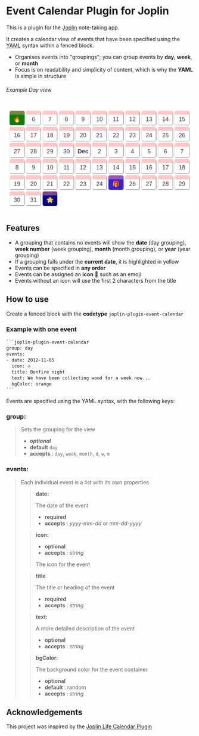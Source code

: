 # Event Calendar Plugin for Joplin

This is a plugin for the [Joplin](https://joplinapp.org/) note-taking app.

It creates a calendar view of events that have been specified using the [YAML](https://yaml.org/) syntax within a fenced block.

- Organises events into "groupings"; you can group events by **day**, **week**, or **month**
- Focus is on readability and simplicity of content, which is why the **YAML** is simple in structure

###### Example Day view

![preview](./DOCS/preview_day.png)

## Features

- A grouping that contains no events will show the **date** (day grouping), **week number** (week grouping), **month** (month grouping), or **year** (year grouping)
- If a grouping falls under the **current date**, it is highlighted in yellow
- Events can be specified in **any order**
- Events can be assigned an **icon** 🎁 such as an emoji
- Events without an icon will use the first 2 characters from the title

## How to use

Create a fenced block with the **codetype** `joplin-plugin-event-calendar`

### Example with one event

    ```joplin-plugin-event-calendar
    group: day
    events:
    - date: 2012-11-05
      icon: 🔥
      title: Bonfire night
      text: We have been collecting wood for a week now...
      bgColor: orange
    ```

Events are specified using the YAML syntax, with the following keys:

### group:
> Sets the grouping for the view
> - _**optional**_ 
> - **default** `day`
> - **accepts** : `day`, `week`, `month`, `d`, `w`, `m`

### events:
> Each individual event is a list with its own properties
>
> > **date:**
> > 
> > The date of the event
> > - **required**
> > - **accepts** : _yyyy-mm-dd_ or _mm-dd-yyyy_
>
> > **icon:**
> >
> > - **optional**
> > - **accepts** : _string_
> >
> > The icon for the event
>
> > **title**
> >
> > The title or heading of the event 
> > - **required**
> > - **accepts** : _string_
>
> > **text:**
> >
> > A more detailed description of the event
> > - **optional**
> > - **accepts** : _string_
>
> > **bgColor:**
> >
> > The background color for the event container
> > - **optional**
> > - **default** : random
> > - **accepts** : _string_

## Acknowledgements

This project was inspired by the [Joplin Life Calendar Plugin](https://github.com/hieuthi/joplin-plugin-life-calendar)
